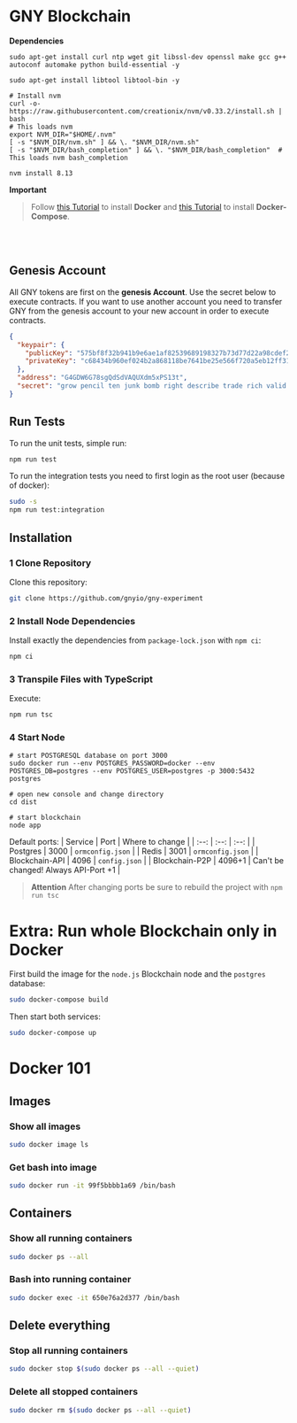 # GNY Blockchain

__Dependencies__
```
sudo apt-get install curl ntp wget git libssl-dev openssl make gcc g++ autoconf automake python build-essential -y

sudo apt-get install libtool libtool-bin -y

# Install nvm
curl -o- https://raw.githubusercontent.com/creationix/nvm/v0.33.2/install.sh | bash
# This loads nvm
export NVM_DIR="$HOME/.nvm"
[ -s "$NVM_DIR/nvm.sh" ] && \. "$NVM_DIR/nvm.sh"
[ -s "$NVM_DIR/bash_completion" ] && \. "$NVM_DIR/bash_completion"  # This loads nvm bash_completion

nvm install 8.13
```
__Important__  
> Follow [this Tutorial](https://docs.docker.com/install/linux/docker-ce/ubuntu/) to install __Docker__ and [this Tutorial](https://docs.docker.com/compose/install/) to install __Docker-Compose__.

<br/>
<br/>

## Genesis Account

All GNY tokens are first on the __genesis Account__. Use the secret below to execute contracts. If you want to use another account you need to transfer GNY from the genesis account to your new account in order to execute contracts.

```json
{
  "keypair": {
    "publicKey": "575bf8f32b941b9e6ae1af82539689198327b73d77d22a98cdef2460c9257f7b",
    "privateKey": "c68434b960ef024b2a868118be7641be25e566f720a5eb12ff314022629ccc71575bf8f32b941b9e6ae1af82539689198327b73d77d22a98cdef2460c9257f7b"
  },
  "address": "G4GDW6G78sgQdSdVAQUXdm5xPS13t",
  "secret": "grow pencil ten junk bomb right describe trade rich valid tuna service"
}
```

## Run Tests

To run the unit tests, simple run:
```bash
npm run test
```

To run the integration tests you need to first login as the root user (because of docker):
```bash
sudo -s
npm run test:integration
```



## Installation

### 1 Clone Repository

Clone this repository:
```bash
git clone https://github.com/gnyio/gny-experiment
```

### 2 Install Node Dependencies

Install exactly the dependencies from `package-lock.json` with `npm ci`:
```bash
npm ci
```

### 3 Transpile Files with TypeScript

Execute:
```bash
npm run tsc
```

### 4 Start Node

```
# start POSTGRESQL database on port 3000
sudo docker run --env POSTGRES_PASSWORD=docker --env POSTGRES_DB=postgres --env POSTGRES_USER=postgres -p 3000:5432 postgres

# open new console and change directory
cd dist

# start blockchain
node app
```

Default ports:
| Service | Port | Where to change |
| :--: | :--: | :--: |
| Postgres | 3000 | `ormconfig.json` |
| Redis | 3001 | `ormconfig.json` |
| Blockchain-API | 4096 | `config.json` |
| Blockchain-P2P | 4096+1 | Can't be changed! Always API-Port +1 |

> __Attention__
> After changing ports be sure to rebuild the project with `npm run tsc`


# Extra: Run whole Blockchain only in Docker
First build the image for the `node.js` Blockchain node and the `postgres` database:
```bash
sudo docker-compose build
```

Then start both services:
```bash
sudo docker-compose up
```


# Docker 101

## Images
### Show all images
```bash
sudo docker image ls
```
### Get bash into image
```bash
sudo docker run -it 99f5bbbb1a69 /bin/bash
```

## Containers
### Show all running containers
```bash
sudo docker ps --all
```
### Bash into running container
```bash
sudo docker exec -it 650e76a2d377 /bin/bash
```

## Delete everything
### Stop all running containers
```bash
sudo docker stop $(sudo docker ps --all --quiet)
```

### Delete all stopped containers
```bash
sudo docker rm $(sudo docker ps --all --quiet)
```